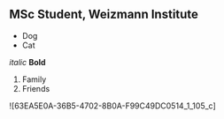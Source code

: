 ## MSc Student, Weizmann Institute


* Dog
* Cat

_italic_
**Bold**

1. Family
2. Friends


![63EA5E0A-36B5-4702-8B0A-F99C49DC0514_1_105_c]
